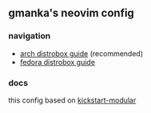 ## gmanka's neovim config

### navigation

- [arch distrobox guide](docs/distrobox_fedora.md) (recommended)
- [fedora distrobox guide](docs/distrobox_arch.md)


### docs

this config based on [kickstart-modular](https://github.com/dam9000/kickstart-modular.nvim)

